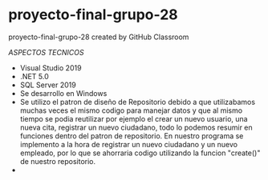 # proyecto-final-grupo-28
proyecto-final-grupo-28 created by GitHub Classroom

*ASPECTOS TECNICOS*
- Visual Studio 2019
- .NET 5.0 
- SQL Server 2019
- Se desarrollo en Windows
- Se utilizo el patron de diseño de Repositorio debido a que utilizabamos muchas veces el mismo codigo para manejar datos y que al mismo tiempo se podia reutilizar por ejemplo el    crear un nuevo usuario, una nueva cita, registrar un nuevo ciudadano, todo lo podemos resumir en funciones dentro del patron de repositorio.
   En nuestro programa se implemento a la hora de registrar un nuevo ciudadano y un nuevo empleado, por lo que se ahorraria codigo utilizando la funcion "create()" de nuestro        repositorio.
-
